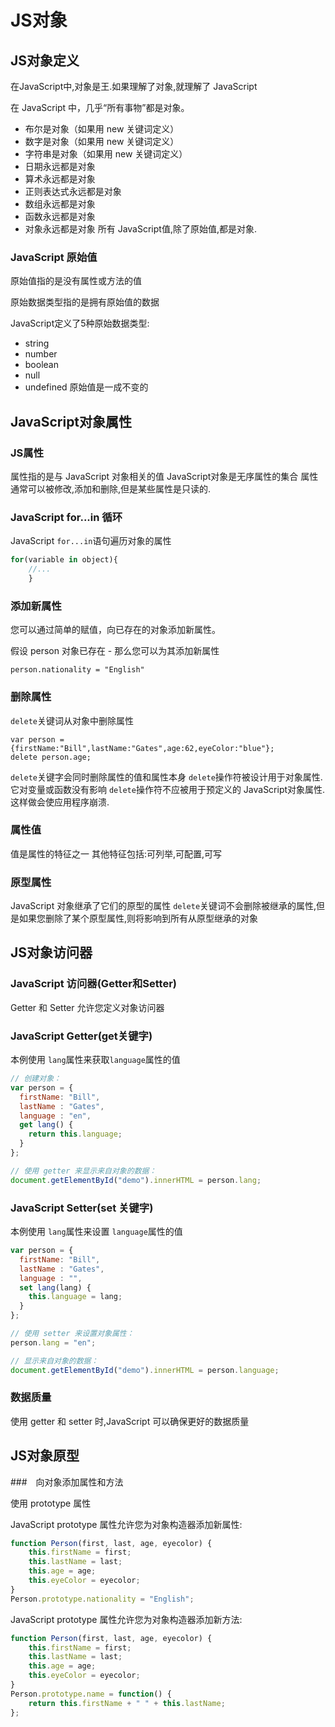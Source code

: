 # JS对象

## JS对象定义

在JavaScript中,对象是王.如果理解了对象,就理解了 JavaScript

在 JavaScript 中，几乎“所有事物”都是对象。

- 布尔是对象（如果用 new 关键词定义）
- 数字是对象（如果用 new 关键词定义）
- 字符串是对象（如果用 new 关键词定义）
- 日期永远都是对象
- 算术永远都是对象
- 正则表达式永远都是对象
- 数组永远都是对象
- 函数永远都是对象
- 对象永远都是对象
所有 JavaScript值,除了原始值,都是对象.

### JavaScript 原始值
原始值指的是没有属性或方法的值

原始数据类型指的是拥有原始值的数据

JavaScript定义了5种原始数据类型:
- string
- number
- boolean
- null
- undefined
原始值是一成不变的


## JavaScript对象属性

### JS属性
属性指的是与 JavaScript 对象相关的值
JavaScript对象是无序属性的集合
属性通常可以被修改,添加和删除,但是某些属性是只读的.

### JavaScript for...in 循环
JavaScript `for...in`语句遍历对象的属性

```JavaScript
for(variable in object){
    //...
    }

```

### 添加新属性
您可以通过简单的赋值，向已存在的对象添加新属性。

假设 person 对象已存在 - 那么您可以为其添加新属性

```
person.nationality = "English"
```

### 删除属性
`delete`关键词从对象中删除属性

```
var person = {firstName:"Bill",lastName:"Gates",age:62,eyeColor:"blue"};
delete person.age;
```

`delete`关键字会同时删除属性的值和属性本身
`delete`操作符被设计用于对象属性.它对变量或函数没有影响
`delete`操作符不应被用于预定义的 JavaScript对象属性.这样做会使应用程序崩溃.

### 属性值
值是属性的特征之一
其他特征包括:可列举,可配置,可写

### 原型属性
JavaScript 对象继承了它们的原型的属性
`delete`关键词不会删除被继承的属性,但是如果您删除了某个原型属性,则将影响到所有从原型继承的对象


## JS对象访问器

### JavaScript 访问器(Getter和Setter)
Getter 和 Setter 允许您定义对象访问器

### JavaScript Getter(get关键字)
本例使用 `lang`属性来获取`language`属性的值

```JavaScript
// 创建对象：
var person = {
  firstName: "Bill",
  lastName : "Gates",
  language : "en",
  get lang() {
    return this.language;
  }
};

// 使用 getter 来显示来自对象的数据：
document.getElementById("demo").innerHTML = person.lang;
```

### JavaScript Setter(set 关键字)
本例使用 `lang`属性来设置 `language`属性的值

```JavaScript
var person = {
  firstName: "Bill",
  lastName : "Gates",
  language : "",
  set lang(lang) {
    this.language = lang;
  }
};

// 使用 setter 来设置对象属性：
person.lang = "en";

// 显示来自对象的数据：
document.getElementById("demo").innerHTML = person.language;

```

### 数据质量
使用 getter 和 setter 时,JavaScript 可以确保更好的数据质量


## JS对象原型

###　向对象添加属性和方法

使用 prototype 属性

JavaScript prototype 属性允许您为对象构造器添加新属性:

```JavaScript
function Person(first, last, age, eyecolor) {
    this.firstName = first;
    this.lastName = last;
    this.age = age;
    this.eyeColor = eyecolor;
}
Person.prototype.nationality = "English";
```

JavaScript prototype 属性允许您为对象构造器添加新方法:

```JavaScript
function Person(first, last, age, eyecolor) {
    this.firstName = first;
    this.lastName = last;
    this.age = age;
    this.eyeColor = eyecolor;
}
Person.prototype.name = function() {
    return this.firstName + " " + this.lastName;
};
```



